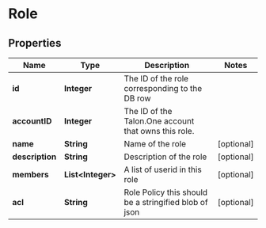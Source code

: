 
# Role

## Properties
Name | Type | Description | Notes
------------ | ------------- | ------------- | -------------
**id** | **Integer** | The ID of the role corresponding to the DB row | 
**accountID** | **Integer** | The ID of the Talon.One account that owns this role. | 
**name** | **String** | Name of the role |  [optional]
**description** | **String** | Description of the role |  [optional]
**members** | **List&lt;Integer&gt;** | A list of userid in this role |  [optional]
**acl** | **String** | Role Policy this should be a stringified blob of json |  [optional]



